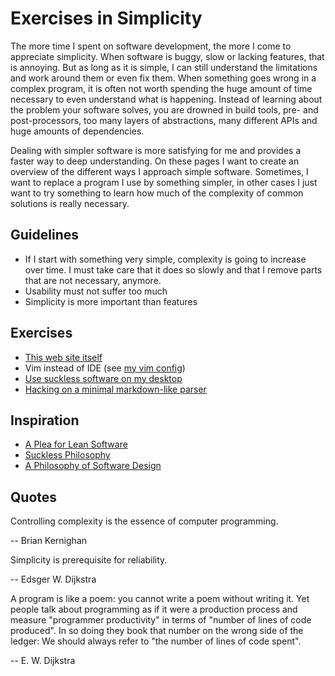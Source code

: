 # Exercises in Simplicity

The more time I spent on software development, the more I come to appreciate simplicity. When software is buggy, slow or lacking features, that is annoying. But as long as it is simple, I can still understand the limitations and work around them or even fix them. When something goes wrong in a complex program, it is often not worth spending the huge amount of time necessary to even understand what is happening. Instead of learning about the problem your software solves, you are drowned in build tools, pre- and post-processors, too many layers of abstractions, many different APIs and huge amounts of dependencies.

Dealing with simpler software is more satisfying for me and provides a faster way to deep understanding. On these pages I want to create an overview of the different ways I approach simple software. Sometimes, I want to replace a program I use by something simpler, in other cases I just want to try something to learn how much of the complexity of common solutions is really necessary.

## Guidelines

* If I start with something very simple, complexity is going to increase over time. I must take care that it does so slowly and that I remove parts that are not necessary, anymore.
* Usability must not suffer too much
* Simplicity is more important than features

## Exercises

* [This web site itself](web.html)
* Vim instead of IDE (see [my vim config](https://github.com/karlb/dotfiles/tree/master/.vim))
* [Use suckless software on my desktop](suckless-desktop.html)
* [Hacking on a minimal markdown-like parser](smu.html)

## Inspiration

* [A Plea for Lean Software](https://inf.ethz.ch/personal/wirth/Articles/LeanSoftware.pdf)
* [Suckless Philosophy](https://suckless.org/philosophy/)
* [A Philosophy of Software Design](https://www.goodreads.com/en/book/show/39996759)

## Quotes

Controlling complexity is the essence of computer programming.

-- Brian Kernighan

Simplicity is prerequisite for reliability.

-- Edsger W. Dijkstra

A program is like a poem: you cannot write a poem without writing it. Yet people talk about programming as if it were a production process and measure "programmer productivity" in terms of "number of lines of code produced". In so doing they book that number on the wrong side of the ledger: We should always refer to "the number of lines of code spent".

-- E. W. Dijkstra
